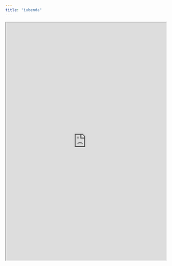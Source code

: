 ```yaml
---
title: "iubenda"
---
```



<iframe height="750" width="100%" src="https://ewelton.github.io/ktest/wiki.html#iubenda"></iframe>
